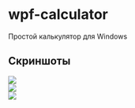 # wpf-calculator
Простой калькулятор для Windows
## Скриншоты
![](https://user-images.githubusercontent.com/103951737/164990906-cd0494b2-6fbb-4860-bb13-a2ddcdb2e958.png)  
![](https://user-images.githubusercontent.com/103951737/164990927-05f4d304-f9ba-4171-8841-324d1b4c9689.png)  
![](https://user-images.githubusercontent.com/103951737/164990952-1af7bb64-4e83-4c72-af37-9bea12e6b35f.png)
